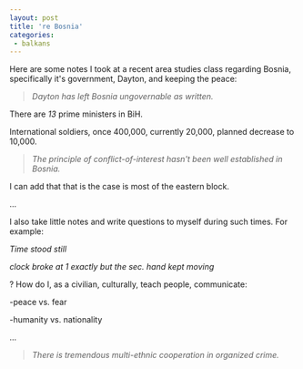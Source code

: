```yaml
---
layout: post
title: 're Bosnia'
categories:
 - balkans
---
```


Here are some notes I took at a recent area studies class regarding Bosnia, specifically it's government, Dayton, and keeping the peace:

<blockquote><em>Dayton has left Bosnia ungovernable as written.</em></blockquote>There are <em>13</em> prime ministers in BiH.


International soldiers, once 400,000, currently 20,000, planned decrease to 10,000.<blockquote><em>The principle of conflict-of-interest hasn't been well established in Bosnia.</em></blockquote>I can add that that is the case is most of the eastern block.



...



I also take little notes and write questions to myself during such times. For example:



<em>Time stood still

clock broke at 1 exactly but the sec. hand kept moving</em>



? How do I, as a civilian, culturally, teach people, communicate:

-peace vs. fear

-humanity vs. nationality



...



<blockquote><em>There is tremendous multi-ethnic cooperation in organized crime.</em></blockquote>